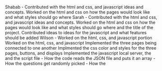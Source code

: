 Shabab - Contributed with the html and css, and javascript ideas and concepts.
  Worked on the html and css on how the pages would look like and what styles should go where
Sarah - Contributed with the html and css, and javascript ideas and concepts.
  Worked on the html and css on how the pages would look like and what styles should go where and the title of the project.
  Contributed ideas to ideas for the javascript and what features should be added
Wilson - Worked on the html, css, and javascript portion
  Worked on the html, css, and javascript
    Implemented the three pages being connected to one another
    Implmented the css color and styles for the three pages, buttons, and displays
    Implemented the javascript local server, the and the script file
      - How the code reads the JSON file and puts it an array
      - How the questions get randomly picked
      - How the 
    
